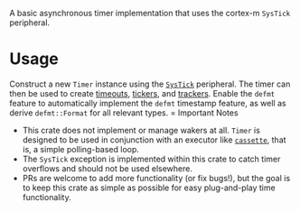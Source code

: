 A basic asynchronous timer implementation that uses the cortex-m `SysTick`
peripheral.
# Usage
Construct a new `Timer` instance using the
[`SysTick`](cortex_m::peripheral::SYST) peripheral. The timer can then be
used to create [timeouts](Timeout), [tickers](Ticker), and
[trackers](Tracker).
Enable the `defmt` feature to automatically implement the `defmt` timestamp
feature, as well as derive `defmt::Format` for all relevant types.
= Important Notes
- This crate does not implement or manage wakers at all. `Timer` is designed
  to be used in conjunction with an executor like [`cassette`](https://crates.io/crates/cassette),
  that is, a simple polling-based loop.
- The `SysTick` exception is implemented within this crate to catch timer
  overflows and should not be used elsewhere.
- PRs are welcome to add more functionality (or fix bugs!), but the goal is
  to keep this crate as simple as possible for easy plug-and-play time
  functionality.

